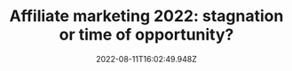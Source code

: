 ---
title: "Affiliate marketing 2022: stagnation or time of opportunity?"
customSlug: affiliate_zmarketing_2022_stagnation_or_time_of_opportunity
lang: en
date: 2022-08-11T16:02:49.948Z
notReadyMessage: ""
image: /img/article-1.pnż
cardTitle: "Affiliate marketing 2022: stagnation or time of opportunity?"
cardText: "Global world shocks, of course, touched on traffic arbitrage. The sphere is in a temporary decline, the community has become less cohesive, which has led to a completely new market segmentation."
cardImage: /img/card-1.png
---